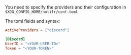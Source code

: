 You need to specify the providers and their configuration in
`$XDG_CONFIG_HOME/notifr/conf.toml`

The toml fields and syntax:

```toml
ActiveProviders = ["discord"]

[Discord]
UserID = "<YOUR-USER-ID>"
Token = "<YOUR-TOKEN>"
```

